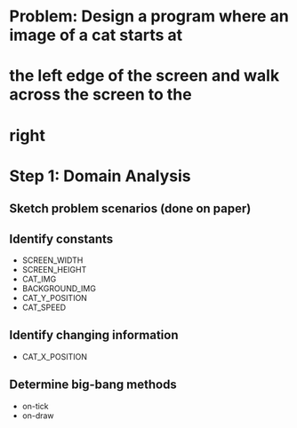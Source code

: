 # Problem: Design a program where an image of a cat starts at

# the left edge of the screen and walk across the screen to the

# right

# Step 1: Domain Analysis

## Sketch problem scenarios (done on paper)

## Identify constants

- SCREEN_WIDTH
- SCREEN_HEIGHT
- CAT_IMG
- BACKGROUND_IMG
- CAT_Y_POSITION
- CAT_SPEED

## Identify changing information

- CAT_X_POSITION

## Determine big-bang methods

- on-tick
- on-draw
